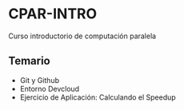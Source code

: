 # CPAR-INTRO
Curso introductorio de computación paralela

## Temario
- Git y Github
- Entorno Devcloud
- Ejercicio de Aplicación: Calculando el Speedup
